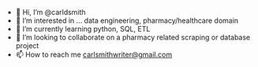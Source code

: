 - 👋 Hi, I’m @carldsmith
- 👀 I’m interested in ... data engineering, pharmacy/healthcare domain
- 🌱 I’m currently learning python, SQL, ETL
- 💞️ I’m looking to collaborate on a pharmacy related scraping or database project
- 📫 How to reach me carlsmithwriter@gmail.com 

<!---
carldsmith/carldsmith is a ✨ special ✨ repository because its `README.md` (this file) appears on your GitHub profile.
You can click the Preview link to take a look at your changes.
--->

